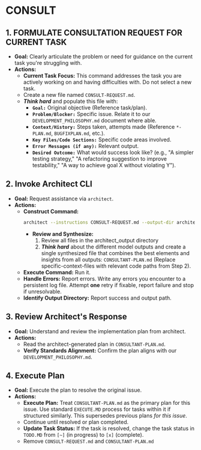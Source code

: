 # CONSULT
## 1. FORMULATE CONSULTATION REQUEST FOR CURRENT TASK
- **Goal:** Clearly articulate the problem or need for guidance on the current task you're struggling with.
- **Actions:**
    - **Current Task Focus:** This command addresses the task you are actively working on and having difficulties with. Do not select a new task.
    - Create a new file named `CONSULT-REQUEST.md`.
    - ***Think hard*** and populate this file with:
        - **`Goal:`** Original objective (Reference task/plan).
        - **`Problem/Blocker:`** Specific issue. Relate it to our `DEVELOPMENT_PHILOSOPHY.md` document where able.
        - **`Context/History:`** Steps taken, attempts made (Reference `*-PLAN.md`, `BUGFIXPLAN.md`, etc.).
        - **`Key Files/Code Sections:`** Specific code areas involved.
        - **`Error Messages (if any):`** Relevant output.
        - **`Desired Outcome:`** What would success look like? (e.g., "A simpler testing strategy," "A refactoring suggestion to improve testability," "A way to achieve goal X without violating Y").

## 2. Invoke Architect CLI
- **Goal:** Request assistance via `architect`.
- **Actions:**
    - **Construct Command:**
        ```bash
        architect --instructions CONSULT-REQUEST.md --output-dir architect_output --model gemini-2.5-pro-preview-03-25 --model gemini-2.5-pro-exp-03-25 --model gemini-2.0-flash docs/DEVELOPMENT_PHILOSOPHY.md ./
        ```
        - **Review and Synthesize:**
            1. Review all files in the architect_output directory
            2. ***Think hard*** about the different model outputs and create a single synthesized file that combines the best elements and insights from all outputs: `CONSULTANT-PLAN.md`
        (Replace specific-context-files with relevant code paths from Step 2).
    - **Execute Command:** Run it.
    - **Handle Errors:** Report errors. Write any errors you encounter to a persistent log file. Attempt **one** retry if fixable, report failure and stop if unresolvable.
    - **Identify Output Directory:** Report success and output path.

## 3. Review Architect's Response
- **Goal:** Understand and review the implementation plan from architect.
- **Actions:**
    - Read the architect-generated plan in `CONSULTANT-PLAN.md`.
    - **Verify Standards Alignment:** Confirm the plan aligns with our `DEVELOPMENT_PHILOSOPHY.md`.
## 4. Execute Plan
- **Goal:** Execute the plan to resolve the original issue.
- **Actions:**
    - **Execute Plan:** Treat `CONSULTANT-PLAN.md` as the primary plan for this issue. Use standard `EXECUTE.MD` process for tasks within it if structured similarly. This supersedes previous plans *for this issue*.
    - Continue until resolved or plan completed.
    - **Update Task Status:** If the task is resolved, change the task status in `TODO.MD` from `[~]` (in progress) to `[x]` (complete).
    - Remove `CONSULT-REQUEST.md` and `CONSULTANT-PLAN.md`
